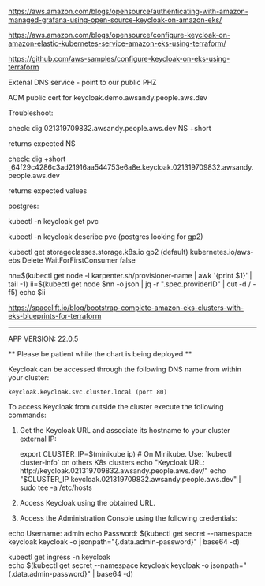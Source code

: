 https://aws.amazon.com/blogs/opensource/authenticating-with-amazon-managed-grafana-using-open-source-keycloak-on-amazon-eks/

https://aws.amazon.com/blogs/opensource/configure-keycloak-on-amazon-elastic-kubernetes-service-amazon-eks-using-terraform/

https://github.com/aws-samples/configure-keycloak-on-eks-using-terraform


Extenal DNS service - point to our public PHZ

ACM public cert for keycloak.demo.awsandy.people.aws.dev

Troubleshoot:

check:
dig 021319709832.awsandy.people.aws.dev NS +short

returns expected NS

check:
dig +short _64f29c4286c3ad21916aa544753e6a8e.keycloak.021319709832.awsandy.people.aws.dev

returns expected values


postgres:

kubectl -n keycloak get pvc

kubectl -n keycloak describe pvc (postgres looking for gp2)



kubectl get storageclasses.storage.k8s.io 
gp2 (default)   kubernetes.io/aws-ebs   Delete          WaitForFirstConsumer   false




nn=$(kubectl get node -l karpenter.sh/provisioner-name |  awk '{print $1}' | tail -1)
ii=$(kubectl get node $nn -o json | jq -r ".spec.providerID" | cut -d \/ -f5)
echo $ii


https://spacelift.io/blog/bootstrap-complete-amazon-eks-clusters-with-eks-blueprints-for-terraform



-------

APP VERSION: 22.0.5

** Please be patient while the chart is being deployed **

Keycloak can be accessed through the following DNS name from within your cluster:

    keycloak.keycloak.svc.cluster.local (port 80)

To access Keycloak from outside the cluster execute the following commands:

1. Get the Keycloak URL and associate its hostname to your cluster external IP:

   export CLUSTER_IP=$(minikube ip) # On Minikube. Use: `kubectl cluster-info` on others K8s clusters
   echo "Keycloak URL: http://keycloak.021319709832.awsandy.people.aws.dev/"
   echo "$CLUSTER_IP  keycloak.021319709832.awsandy.people.aws.dev" | sudo tee -a /etc/hosts

2. Access Keycloak using the obtained URL.
3. Access the Administration Console using the following credentials:

  echo Username: admin
  echo Password: $(kubectl get secret --namespace keycloak keycloak -o jsonpath="{.data.admin-password}" | base64 -d)


   kubectl get ingress -n keycloak   
   echo $(kubectl get secret --namespace keycloak keycloak -o jsonpath="{.data.admin-password}" | base64 -d)

